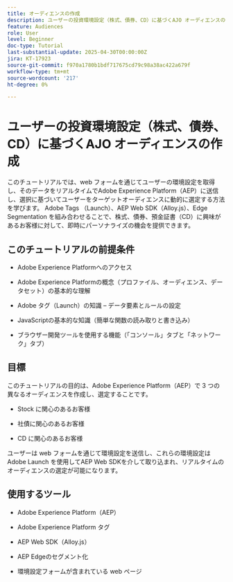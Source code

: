 ```yaml
---
title: オーディエンスの作成
description: ユーザーの投資環境設定（株式、債券、CD）に基づくAJO オーディエンスの作成
feature: Audiences
role: User
level: Beginner
doc-type: Tutorial
last-substantial-update: 2025-04-30T00:00:00Z
jira: KT-17923
source-git-commit: f970a1780b1bdf717675cd79c98a38ac422a679f
workflow-type: tm+mt
source-wordcount: '217'
ht-degree: 0%

---
```



# ユーザーの投資環境設定（株式、債券、CD）に基づくAJO オーディエンスの作成

このチュートリアルでは、web フォームを通じてユーザーの環境設定を取得し、そのデータをリアルタイムでAdobe Experience Platform（AEP）に送信し、選択に基づいてユーザーをターゲットオーディエンスに動的に選定する方法を学びます。 Adobe Tags （Launch）、AEP Web SDK（Alloy.js）、Edge Segmentation を組み合わせることで、株式、債券、預金証書（CD）に興味があるお客様に対して、即時にパーソナライズの機会を提供できます。

## このチュートリアルの前提条件

* Adobe Experience Platformへのアクセス

* Adobe Experience Platformの概念（プロファイル、オーディエンス、データセット）の基本的な理解

* Adobe タグ（Launch）の知識 – データ要素とルールの設定

* JavaScriptの基本的な知識（簡単な関数の読み取りと書き込み）

* ブラウザー開発ツールを使用する機能（「コンソール」タブと「ネットワーク」タブ）


## 目標

このチュートリアルの目的は、Adobe Experience Platform（AEP）で 3 つの異なるオーディエンスを作成し、選定することです。

* Stock に関心のあるお客様

* 社債に関心のあるお客様

* CD に関心のあるお客様

ユーザーは web フォームを通じて環境設定を送信し、これらの環境設定はAdobe Launch を使用してAEP Web SDKを介して取り込まれ、リアルタイムのオーディエンスの選定が可能になります。

## 使用するツール

* Adobe Experience Platform（AEP）

* Adobe Experience Platform タグ

* AEP Web SDK（Alloy.js）

* AEP Edgeのセグメント化

* 環境設定フォームが含まれている web ページ





